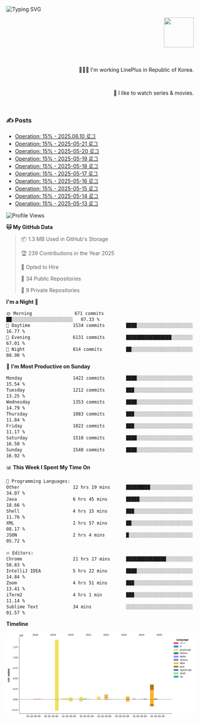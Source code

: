![Typing SVG](https://readme-typing-svg.herokuapp.com/?lines=Hello,+I'm+Changkwon+😎&height=150&width=1024&size=40&color=458588&background=282828&center=true&vCenter=true&multiline=false&duration=2000&pause=0)

<div align=right>
  <a href="https://github.com/devxb/gitanimals">
    <img
      src="https://render.gitanimals.org/lines/spearkkk?pet-id=624227435622945015"
      width="80"
      height="80"
    />
  </a>
  <br/>
  <br/>  
  <br/>
  
  👨🏼‍💻 I'm working LinePlus in Republic of Korea.
  
  <br/>
  
  🍿 I like to watch series & movies.
  
  <br/>

</div>
  
<div align=left>
  
  <div>
    
  ### ✍️ Posts
    
  </div>
  
  <!-- BLOGPOSTS:START -->
- [Operation: 15% - 2025.06.10 로그](https://spearkkk.dev/kr/blog/operation-15-log-2025-06-10)
- [Operation: 15% - 2025-05-21 로그](https://spearkkk.dev/kr/blog/operation-15-log-2025-05-21)
- [Operation: 15% - 2025-05-20 로그](https://spearkkk.dev/kr/blog/operation-15-log-2025-05-20)
- [Operation: 15% - 2025-05-19 로그](https://spearkkk.dev/kr/blog/operation-15-log-2025-05-19)
- [Operation: 15% - 2025-05-18 로그](https://spearkkk.dev/kr/blog/operation-15-log-2025-05-18)
- [Operation: 15% - 2025-05-17 로그](https://spearkkk.dev/kr/blog/operation-15-log-2025-05-17)
- [Operation: 15% - 2025-05-16 로그](https://spearkkk.dev/kr/blog/operation-15-log-2025-05-16)
- [Operation: 15% - 2025-05-15 로그](https://spearkkk.dev/kr/blog/operation-15-log-2025-05-15)
- [Operation: 15% - 2025-05-14 로그](https://spearkkk.dev/kr/blog/operation-15-log-2025-05-14)
- [Operation: 15% - 2025-05-13 로그](https://spearkkk.dev/kr/blog/operation-15-log-2025-05-13)
<!-- BLOGPOSTS:END -->

  
<!--START_SECTION:waka-->
![Profile Views](http://img.shields.io/badge/Profile%20Views-0-blue)

**🐱 My GitHub Data** 

> 📦 1.3 MB Used in GitHub's Storage 
 > 
> 🏆 239 Contributions in the Year 2025
 > 
> 💼 Opted to Hire
 > 
> 📜 34 Public Repositories 
 > 
> 🔑 9 Private Repositories 
 > 
**I'm a Night 🦉** 

```text
🌞 Morning                671 commits         ██░░░░░░░░░░░░░░░░░░░░░░░   07.33 % 
🌆 Daytime                1534 commits        ████░░░░░░░░░░░░░░░░░░░░░   16.77 % 
🌃 Evening                6131 commits        █████████████████░░░░░░░░   67.01 % 
🌙 Night                  814 commits         ██░░░░░░░░░░░░░░░░░░░░░░░   08.90 % 
```
📅 **I'm Most Productive on Sunday** 

```text
Monday                   1422 commits        ████░░░░░░░░░░░░░░░░░░░░░   15.54 % 
Tuesday                  1212 commits        ███░░░░░░░░░░░░░░░░░░░░░░   13.25 % 
Wednesday                1353 commits        ████░░░░░░░░░░░░░░░░░░░░░   14.79 % 
Thursday                 1083 commits        ███░░░░░░░░░░░░░░░░░░░░░░   11.84 % 
Friday                   1022 commits        ███░░░░░░░░░░░░░░░░░░░░░░   11.17 % 
Saturday                 1510 commits        ████░░░░░░░░░░░░░░░░░░░░░   16.50 % 
Sunday                   1548 commits        ████░░░░░░░░░░░░░░░░░░░░░   16.92 % 
```


📊 **This Week I Spent My Time On** 

```text
💬 Programming Languages: 
Other                    12 hrs 19 mins      █████████░░░░░░░░░░░░░░░░   34.07 % 
Java                     6 hrs 45 mins       █████░░░░░░░░░░░░░░░░░░░░   18.66 % 
Shell                    4 hrs 15 mins       ███░░░░░░░░░░░░░░░░░░░░░░   11.76 % 
XML                      2 hrs 57 mins       ██░░░░░░░░░░░░░░░░░░░░░░░   08.17 % 
JSON                     2 hrs 4 mins        █░░░░░░░░░░░░░░░░░░░░░░░░   05.72 % 

🔥 Editors: 
Chrome                   21 hrs 17 mins      ███████████████░░░░░░░░░░   58.83 % 
IntelliJ IDEA            5 hrs 22 mins       ████░░░░░░░░░░░░░░░░░░░░░   14.84 % 
Zoom                     4 hrs 51 mins       ███░░░░░░░░░░░░░░░░░░░░░░   13.41 % 
iTerm2                   4 hrs 1 min         ███░░░░░░░░░░░░░░░░░░░░░░   11.14 % 
Sublime Text             34 mins             ░░░░░░░░░░░░░░░░░░░░░░░░░   01.57 % 
```

**Timeline**

![Lines of Code chart](https://raw.githubusercontent.com/spearkkk/spearkkk/main/assets/bar_graph.png)


<!--END_SECTION:waka-->
</div>


